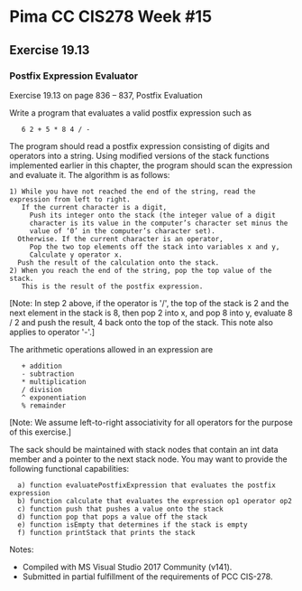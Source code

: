 # Pima CC CIS278 Week #15
## Exercise 19.13 
### Postfix Expression Evaluator

Exercise 19.13 on page 836 – 837, Postfix Evaluation

Write a program that evaluates a valid postfix expression such as
```text
   6 2 + 5 * 8 4 / -
```
The program should read a postfix expression consisting of digits and operators into a string. Using modified versions of the stack functions implemented earlier in this chapter, the program should scan the expression and evaluate it. The algorithm is as follows:
```text
1) While you have not reached the end of the string, read the expression from left to right. 
   If the current character is a digit,
     Push its integer onto the stack (the integer value of a digit
     character is its value in the computer’s character set minus the
     value of ‘0’ in the computer’s character set).
  Otherwise. If the current character is an operator,
     Pop the two top elements off the stack into variables x and y,
     Calculate y operator x.
  Push the result of the calculation onto the stack.
2) When you reach the end of the string, pop the top value of the stack. 
   This is the result of the postfix expression.
```
[Note: In step 2 above, if the operator is '/', the top of the stack is 2 and the next element in the stack is 8, then pop 2 into x, and pop 8 into y, evaluate 8 / 2 and push the result, 4 back onto the top of the stack. This note also applies to operator '-'.] 

The arithmetic operations allowed in an expression are
```text
   + addition
   - subtraction
   * multiplication
   / division
   ^ exponentiation
   % remainder
```
[Note: We assume left-to-right associativity for all operators for the purpose of this exercise.] 

The sack should be maintained with stack nodes that contain an int data member and a pointer to the next stack node. You may want to provide the following functional capabilities:
```text
  a) function evaluatePostfixExpression that evaluates the postfix expression
  b) function calculate that evaluates the expression op1 operator op2
  c) function push that pushes a value onto the stack
  d) function pop that pops a value off the stack
  e) function isEmpty that determines if the stack is empty
  f) function printStack that prints the stack
```

Notes:
* Compiled with MS Visual Studio 2017 Community (v141).
* Submitted in partial fulfillment of the requirements of PCC CIS-278.
